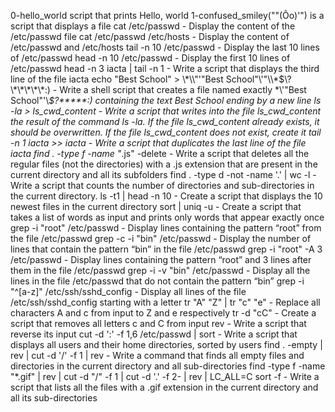 0-hello_world script that prints Hello, world
1-confused_smiley("\"(Ôo)'") is a script that displays a file
cat /etc/passwd - Display the content of the /etc/passwd file
cat /etc/passwd /etc/hosts - Display the content of /etc/passwd and /etc/hosts
tail -n 10 /etc/passwd - Display the last 10 lines of /etc/passwd
head -n 10 /etc/passwd - Display the first 10 lines of /etc/passwd
head -n 3 iacta | tail -n 1 - Write a script that displays the third line of the file iacta
echo "Best School" > \\\*\\\\"'\"Best School\"\\'"\\\\\*\$\\\?\\\*\\\*\\\*\\\*\\\*\:\) - Write a shell script that creates a file named exactly \*\\'"Best School"\'\\*$\?\*\*\*\*\*:) containing the text Best School ending by a new line
ls -la > ls_cwd_content - Write a script that writes into the file ls_cwd_content the result of the command ls -la. If the file ls_cwd_content already exists, it should be overwritten. If the file ls_cwd_content does not exist, create it
tail -n 1 iacta >> iacta - Write a script that duplicates the last line of the file iacta
find . -type f -name "*.js" -delete - Write a script that deletes all the regular files (not the directories) with a .js extension that are present in the current directory and all its subfolders
find . -type d -not -name '.' | wc -l - Write a script that counts the number of directories and sub-directories in the current directory.
ls -t1 | head -n 10 - Create a script that displays the 10 newest files in the current directory
sort | uniq -u - Create a script that takes a list of words as input and prints only words that appear exactly once
grep -i "root" /etc/passwd - Display lines containing the pattern “root” from the file /etc/passwd
grep -c -i "bin" /etc/passwd - Display the number of lines that contain the pattern “bin” in the file /etc/passwd
grep -i "root" -A 3 /etc/passwd - Display lines containing the pattern “root” and 3 lines after them in the file /etc/passwd
grep -i -v "bin" /etc/passwd - Display all the lines in the file /etc/passwd that do not contain the pattern “bin”
grep -i "^[a-z]" /etc/ssh/sshd_config - Display all lines of the file /etc/ssh/sshd_config starting with a letter
tr "A" "Z" | tr "c" "e" - Replace all characters A and c from input to Z and e respectively
tr -d "cC" - Create a script that removes all letters c and C from input
rev - Write a script that reverse its input
cut -d ':' -f 1,6 /etc/passwd | sort - Write a script that displays all users and their home directories, sorted by users
find . -empty | rev | cut -d '/' -f 1 | rev - Write a command that finds all empty files and directories in the current directory and all sub-directories
find -type f -name "*.gif" | rev | cut -d "/" -f 1 | cut -d '.' -f 2- | rev | LC_ALL=C sort -f - Write a script that lists all the files with a .gif extension in the current directory and all its sub-directories
